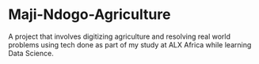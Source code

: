 # Maji-Ndogo-Agriculture
A project that involves digitizing agriculture and resolving real world problems using tech done as part of my study at ALX Africa while learning Data Science.
